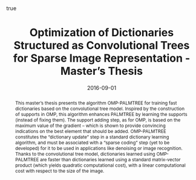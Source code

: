 ---
selected: false
image_preview: ''
math: true
date: '2016-09-01'
publication_types:
  - '0'
publication: ''
publication_short: ''
title: >-
  Optimization of Dictionaries Structured as Convolutional Trees for Sparse
  Image Representation - Master’s Thesis
authors:
  - Maël Valais
abstract: >-
  This master’s thesis presents the algorithm OMP-PALMTREE for training fast
  dictionaries based on the convolutional tree model. Inspired by the
  construction of supports in OMP, this algorithm enhances PALMTREE by learning
  the supports (instead of fixing them). The  support adding step, as for OMP,
  is based on the maximum value of the gradient – which is shown to provide
  convincing indications on the best element that should be added. OMP-PALMTREE
  constitutes the “dictionary update” step in a standard dictionary learning
  algorithm, and must be associated with a “sparse coding” step (yet to be
  developed) for it to be used in applications like denoising or image
  recognition. Thanks to the convolutional tree model, dictionaries learned
  using OMP-PALMTREE are faster than dictionaries learned using a standard
  matrix-vector product (which yields quadratic computational cost), with a
  linear computational cost with respect to the size of the image.
url_code: ''
url_dataset: ''
url_pdf: 'https://drive.google.com/open?id=0B5mz8k-t6PT0N2lINEZYX2duOFU'
url_project: ''
url_slides: ''
url_video: ''
---